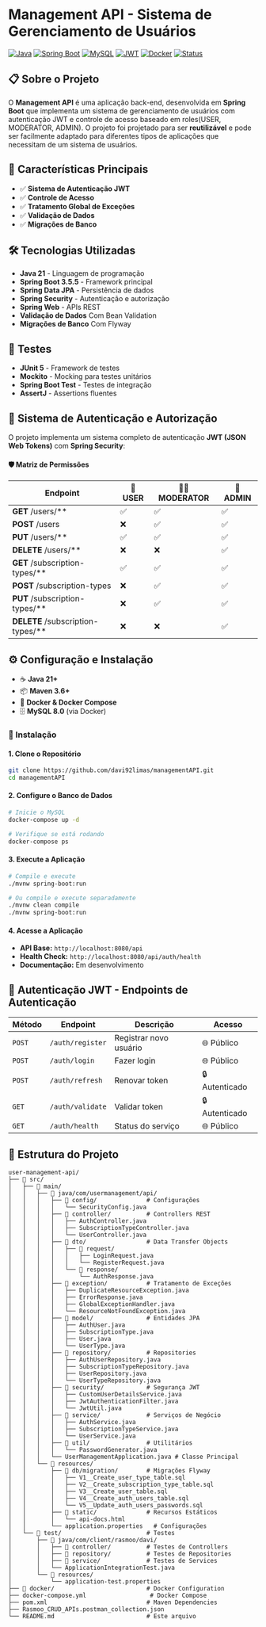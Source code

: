 # Management API - Sistema de Gerenciamento de Usuários

[![Java](https://img.shields.io/badge/Java-21-orange.svg)](https://www.oracle.com/java/)
[![Spring Boot](https://img.shields.io/badge/Spring%20Boot-3.5.5-brightgreen.svg)](https://spring.io/projects/spring-boot)
[![MySQL](https://img.shields.io/badge/MySQL-8.0-blue.svg)](https://www.mysql.com/)
[![JWT](https://img.shields.io/badge/JWT-Security-red.svg)](https://jwt.io/)
[![Docker](https://img.shields.io/badge/Docker-Compose-blue.svg)](https://www.docker.com/)
[![Status](https://img.shields.io/badge/Status-Production%20Ready-green.svg)](#-status-do-projeto)

## 📋 Sobre o Projeto

O **Management API** é uma aplicação back-end, desenvolvida em **Spring Boot** que implementa um
sistema de gerenciamento de usuários com autenticação JWT e controle de acesso baseado em roles(USER, MODERATOR, ADMIN). O projeto foi
projetado para ser **reutilizável** e pode ser facilmente adaptado para diferentes tipos de aplicações que necessitam de
um sistema de usuários.

## 🎯 Características Principais

- ✅ **Sistema de Autenticação JWT**
- ✅ **Controle de Acesso**
- ✅ **Tratamento Global de Exceções**
- ✅ **Validação de Dados** 
- ✅ **Migrações de Banco** 

## 🛠️ Tecnologias Utilizadas

- **Java 21** - Linguagem de programação
- **Spring Boot 3.5.5** - Framework principal
- **Spring Data JPA** - Persistência de dados
- **Spring Security** - Autenticação e autorização
- **Spring Web** - APIs REST
- **Validação de Dados** Com Bean Validation
- **Migrações de Banco** Com Flyway

## **🧪 Testes**

- **JUnit 5** - Framework de testes
- **Mockito** - Mocking para testes unitários
- **Spring Boot Test** - Testes de integração
- **AssertJ** - Assertions fluentes


## 🔐 Sistema de Autenticação e Autorização

O projeto implementa um sistema completo de autenticação **JWT (JSON Web Tokens)** com **Spring Security**:

#### **🛡️ Matriz de Permissões**

| Endpoint                          | 👤 USER | 👨‍💼 MODERATOR | 👑 ADMIN |
|-----------------------------------|---------|-----------------|----------|
| **GET** /users/**                 | ✅       | ✅               | ✅        |
| **POST** /users                   | ❌       | ✅               | ✅        |
| **PUT** /users/**                 | ✅       | ✅               | ✅        |
| **DELETE** /users/**              | ❌       | ❌               | ✅        |
| **GET** /subscription-types/**    | ✅       | ✅               | ✅        |
| **POST** /subscription-types      | ❌       | ✅               | ✅        |
| **PUT** /subscription-types/**    | ❌       | ✅               | ✅        |
| **DELETE** /subscription-types/** | ❌       | ❌               | ✅        |

## ⚙️ Configuração e Instalação

- ☕ **Java 21+**
- 📦 **Maven 3.6+**
- 🐳 **Docker & Docker Compose**
- 🗄️ **MySQL 8.0** (via Docker)

### **🚀 Instalação**

#### **1. Clone o Repositório**

```bash
git clone https://github.com/davi92limas/managementAPI.git
cd managementAPI
```

#### **2. Configure o Banco de Dados**

```bash
# Inicie o MySQL
docker-compose up -d

# Verifique se está rodando
docker-compose ps
```

#### **3. Execute a Aplicação**

```bash
# Compile e execute
./mvnw spring-boot:run

# Ou compile e execute separadamente
./mvnw clean compile
./mvnw spring-boot:run
```

#### **4. Acesse a Aplicação**

- **API Base:** `http://localhost:8080/api`
- **Health Check:** `http://localhost:8080/api/auth/health`
- **Documentação:** Em desenvolvimento

## 🔑 Autenticação JWT - Endpoints de Autenticação


| Método | Endpoint         | Descrição              | Acesso         |
|--------|------------------|------------------------|----------------|
| `POST` | `/auth/register` | Registrar novo usuário | 🌐 Público     |
| `POST` | `/auth/login`    | Fazer login            | 🌐 Público     |
| `POST` | `/auth/refresh`  | Renovar token          | 🔒 Autenticado |
| `GET`  | `/auth/validate` | Validar token          | 🔒 Autenticado |
| `GET`  | `/auth/health`   | Status do serviço      | 🌐 Público     |



## 📁 Estrutura do Projeto

```
user-management-api/
├── 📁 src/
│   ├── 📁 main/
│   │   ├── 📁 java/com/usermanagement/api/
│   │   │   ├── 📁 config/              # Configurações
│   │   │   │   └── SecurityConfig.java
│   │   │   ├── 📁 controller/          # Controllers REST
│   │   │   │   ├── AuthController.java
│   │   │   │   ├── SubscriptionTypeController.java
│   │   │   │   └── UserController.java
│   │   │   ├── 📁 dto/                 # Data Transfer Objects
│   │   │   │   ├── 📁 request/
│   │   │   │   │   ├── LoginRequest.java
│   │   │   │   │   └── RegisterRequest.java
│   │   │   │   └── 📁 response/
│   │   │   │       └── AuthResponse.java
│   │   │   ├── 📁 exception/           # Tratamento de Exceções
│   │   │   │   ├── DuplicateResourceException.java
│   │   │   │   ├── ErrorResponse.java
│   │   │   │   ├── GlobalExceptionHandler.java
│   │   │   │   └── ResourceNotFoundException.java
│   │   │   ├── 📁 model/               # Entidades JPA
│   │   │   │   ├── AuthUser.java
│   │   │   │   ├── SubscriptionType.java
│   │   │   │   ├── User.java
│   │   │   │   └── UserType.java
│   │   │   ├── 📁 repository/          # Repositories
│   │   │   │   ├── AuthUserRepository.java
│   │   │   │   ├── SubscriptionTypeRepository.java
│   │   │   │   ├── UserRepository.java
│   │   │   │   └── UserTypeRepository.java
│   │   │   ├── 📁 security/            # Segurança JWT
│   │   │   │   ├── CustomUserDetailsService.java
│   │   │   │   ├── JwtAuthenticationFilter.java
│   │   │   │   └── JwtUtil.java
│   │   │   ├── 📁 service/             # Serviços de Negócio
│   │   │   │   ├── AuthService.java
│   │   │   │   ├── SubscriptionTypeService.java
│   │   │   │   └── UserService.java
│   │   │   ├── 📁 util/                # Utilitários
│   │   │   │   └── PasswordGenerator.java
│   │   │   └── UserManagementApplication.java # Classe Principal
│   │   └── 📁 resources/
│   │       ├── 📁 db/migration/        # Migrações Flyway
│   │       │   ├── V1__Create_user_type_table.sql
│   │       │   ├── V2__Create_subscription_type_table.sql
│   │       │   ├── V3__Create_user_table.sql
│   │       │   ├── V4__Create_auth_users_table.sql
│   │       │   └── V5__Update_auth_users_passwords.sql
│   │       ├── 📁 static/              # Recursos Estáticos
│   │       │   └── api-docs.html
│   │       └── application.properties   # Configurações
│   └── 📁 test/                        # Testes
│       ├── 📁 java/com/client/rasmoo/davi/
│       │   ├── 📁 controller/          # Testes de Controllers
│       │   ├── 📁 repository/          # Testes de Repositories
│       │   ├── 📁 service/             # Testes de Services
│       │   └── ApplicationIntegrationTest.java
│       └── 📁 resources/
│           └── application-test.properties
├── 📁 docker/                          # Docker Configuration
├── docker-compose.yml                  # Docker Compose
├── pom.xml                            # Maven Dependencies
├── Rasmoo_CRUD_APIs.postman_collection.json
└── README.md                          # Este arquivo
```


